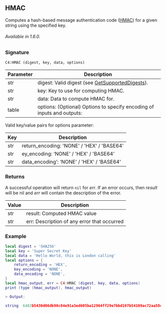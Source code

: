## HMAC


Computes a hash-based message authentication code ([HMAC][1]) for a given string using the specified key.

###### Available in 1.6.0.


### Signature

`C4:HMAC (digest, key, data, options)`


|Parameter | Description|
| --- | --- |
| str | digest: Valid digest (see [GetSupportedDigests][2]). |
| str | key: Key to use for computing HMAC. |
| str | data:	 Data to compute HMAC for. |
| table | options: (Optional) Options to specify encoding of inputs and outputs: |

Valid key/value pairs for options parameter:

| Key | Description |
| --- | --- |
| str | return\_encoding: 'NONE' / 'HEX' / 'BASE64' |
| str |  ey\_encoding: ‘NONE' / 'HEX' / 'BASE64' |
| str | data\_encoding’: ‘NONE' / 'HEX' / 'BASE64' |


### Returns

A successful operation will return `nil` for *err*.  If an error occurs, then *result* will be nil and *err* will contain the description of the error.

| Value | Description |
| --- | --- |
| str | result: Computed HMAC value |
| str |err: Description of any error that occurred |


### Example

```lua
local digest = 'SHA256'
local key = 'Super Secret Key'
local data = 'Hello World, this is London calling'
local options = {
	return_encoding = 'HEX',
	key_encoding = 'NONE',
	data_encoding = 'NONE',
}
local hmac_output, err = C4:HMAC (digest, key, data, options)
print (type (hmac_output), hmac_output)

> Output:

string	6402b5430d06db90c84e91a3ed605ba12964ff29e7bbd197b54109ac72aa58ce
```

[1]:	https://en.wikipedia.org/wiki/HMAC
[2]:	#getsupporteddigests